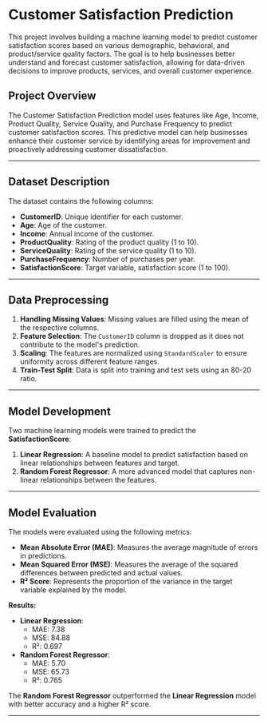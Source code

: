 

# Customer Satisfaction Prediction

This project involves building a machine learning model to predict customer satisfaction scores based on various demographic, behavioral, and product/service quality factors. The goal is to help businesses better understand and forecast customer satisfaction, allowing for data-driven decisions to improve products, services, and overall customer experience.


## **Project Overview**
The Customer Satisfaction Prediction model uses features like Age, Income, Product Quality, Service Quality, and Purchase Frequency to predict customer satisfaction scores. This predictive model can help businesses enhance their customer service by identifying areas for improvement and proactively addressing customer dissatisfaction.

---

## **Dataset Description**
The dataset contains the following columns:
- **CustomerID**: Unique identifier for each customer.
- **Age**: Age of the customer.
- **Income**: Annual income of the customer.
- **ProductQuality**: Rating of the product quality (1 to 10).
- **ServiceQuality**: Rating of the service quality (1 to 10).
- **PurchaseFrequency**: Number of purchases per year.
- **SatisfactionScore**: Target variable, satisfaction score (1 to 100).

---

## **Data Preprocessing**
1. **Handling Missing Values**: Missing values are filled using the mean of the respective columns.
2. **Feature Selection**: The `CustomerID` column is dropped as it does not contribute to the model's prediction.
3. **Scaling**: The features are normalized using `StandardScaler` to ensure uniformity across different feature ranges.
4. **Train-Test Split**: Data is split into training and test sets using an 80-20 ratio.

---

## **Model Development**
Two machine learning models were trained to predict the **SatisfactionScore**:
1. **Linear Regression**: A baseline model to predict satisfaction based on linear relationships between features and target.
2. **Random Forest Regressor**: A more advanced model that captures non-linear relationships between the features.

---

## **Model Evaluation**
The models were evaluated using the following metrics:
- **Mean Absolute Error (MAE)**: Measures the average magnitude of errors in predictions.
- **Mean Squared Error (MSE)**: Measures the average of the squared differences between predicted and actual values.
- **R² Score**: Represents the proportion of the variance in the target variable explained by the model.

**Results:**
- **Linear Regression**:
  - MAE: 7.38
  - MSE: 84.88
  - R²: 0.697
- **Random Forest Regressor**:
  - MAE: 5.70
  - MSE: 65.73
  - R²: 0.765

The **Random Forest Regressor** outperformed the **Linear Regression** model with better accuracy and a higher R² score.

---
